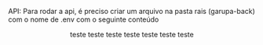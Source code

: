 API:
  Para rodar a api, é preciso criar um arquivo na pasta rais (garupa-back) com o nome de .env com o seguinte conteúdo
  <header>
  teste
  teste
  teste
  teste
  teste
  teste
  teste
  <header>